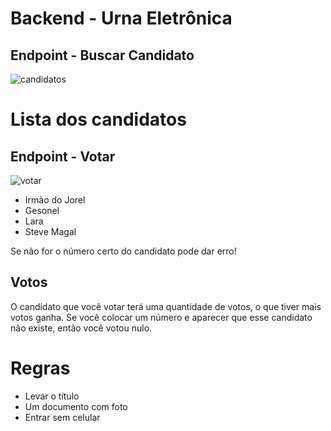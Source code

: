 # Backend - Urna Eletrônica

## Endpoint - Buscar Candidato
![candidatos](https://user-images.githubusercontent.com/96142665/195166512-4e85b4df-f189-4db8-9779-f52ed6818892.png)
<h1>Lista dos candidatos</h1>

## Endpoint - Votar
![votar](https://user-images.githubusercontent.com/96142665/195166102-3b38f247-283e-464b-a331-461d7c663f53.png)

<ul>
  
  <li>Irmão do Jorel</li>
  <li>Gesonel</li>
  <li>Lara</li>
  <li>Steve Magal</li>
  
</ul>
  
<p>Se não for o número certo do candidato pode dar erro!</p>
  
<h2>Votos</h2>
  
<p>O candidato que você votar terá uma quantidade de votos, o que tiver mais votos ganha. Se você colocar um número e aparecer que esse candidato não existe, então você votou nulo.</p>
  
<h1>Regras</h1>
  
<ul>
  
   <li>Levar o título</li>
   <li>Um documento com foto</li>
   <li>Entrar sem celular</li>

</ul>
  
   
